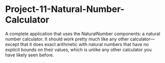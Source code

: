 # Project-11-Natural-Number-Calculator

A complete application that uses the NaturalNumber components: a natural number calculator. It should work pretty much like any other calculator—except that it does exact arithmetic with natural numbers that have no explicit bounds on their values, which is unlike any other calculator you have likely seen before.
